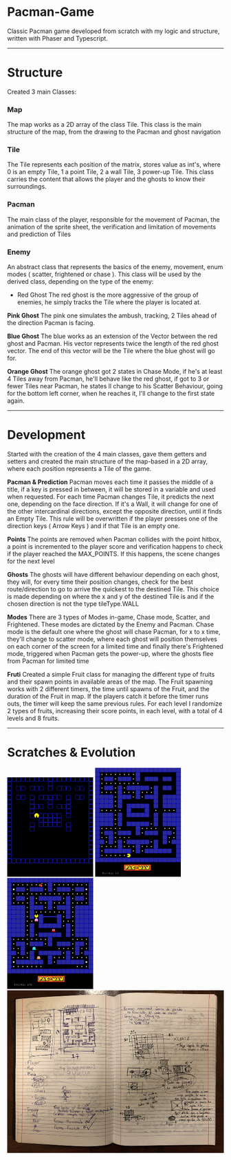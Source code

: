 # Pacman-Game
Classic Pacman game developed from scratch with my logic and structure, written with Phaser and Typescript.

---------------------------------------------------------------
# Structure
Created 3 main Classes:
### Map ###
The map works as a 2D array of the class Tile. This class is the main structure of the map, from the drawing to the Pacman and ghost navigation

### Tile ###
The Tile represents each position of the matrix, stores value as int's, where 0 is an empty Tile, 1 a point Tile, 2 a wall Tile, 3 power-up Tile.
This class carries the content that allows the player and the ghosts to know their surroundings.

### Pacman ###
The main class of the player, responsible for the movement of Pacman, the animation of the sprite sheet, the verification and limitation of movements and prediction of Tiles 

### Enemy ###
An abstract class that represents the basics of the enemy, movement, enum modes ( scatter, frightened or chase ).
This class will be used by the derived class, depending on the type of the enemy:
- Red Ghost
  The red ghost is the more aggressive of the group of enemies, he simply tracks the Tile where the player is located at.
  
**Pink Ghost**
The pink one simulates the ambush, tracking, 2 Tiles ahead of the direction Pacman is facing.

**Blue Ghost**
  The blue works as an extension of the Vector between the red ghost and Pacman. His vector represents twice the length of the red ghost vector. The end of this vector will be the Tile where the blue ghost will go for.
  
**Orange Ghost**
  The orange ghost got 2 states in Chase Mode, if he's at least 4 Tiles away from Pacman, he'll behave like the red ghost, if got to 3 or fewer Tiles near Pacman, he states ll change to his Scatter Behaviour, going for the bottom left corner, when he reaches it, I'll change to the first state again.

---------------------------------------------------------------
# Development
Started with the creation of the 4 main classes, gave them getters and setters and created the main structure of the map-based in a 2D array, where each position represents a Tile of the game.

**Pacman & Prediction** Pacman moves each time it passes the middle of a title, if a key is pressed in between, it will be stored in a variable and used when requested.
For each time Pacman changes Tile, it predicts the next one, depending on the face direction. If it's a Wall, it will change for one of the other intercardinal directions, except the opposite direction, until it finds an Empty Tile.
This rule will be overwritten if the player presses one of the direction keys ( Arrow Keys ) and if that Tile is an empty one.

**Points** The points are removed when Pacman collides with the point hitbox, a point is incremented to the player score and verification happens to check if the player reached the MAX_POINTS. If this happens, the scene changes for the next level

**Ghosts** The ghosts will have different behaviour depending on each ghost, they will, for every time their position changes, check for the best route/direction to go to arrive the quickest to the destined Tile.
This choice is made depending on where the x and y of the destined Tile is and if the chosen direction is not the type tileType.WALL

**Modes** There are 3 types of Modes in-game, Chase mode, Scatter, and Frightened. These modes are dictated by the Enemy and Pacman. Chase mode is the default one where the ghost will chase Pacman, for x to x time, they'll change to scatter mode, where each ghost will position themselves on each corner of the screen for a limited time and finally there's Frightened mode, triggered when Pacman gets the power-up, where the ghosts flee from Pacman for limited time

**Fruti** Created a simple Fruit class for managing the different type of fruits and their spawn points in available areas of the map. The Fruit spawning works with 2 different timers, the time until spawns of the Fruit, and the duration of the Fruit in map. If the players catch it before the timer runs outs, the timer will keep the same previous rules. For each level I randomize 2 types of fruits, increasing their score points, in each level, with a total of 4 levels and 8 fruits.

---------------------------------------------------------------
# Scratches & Evolution

<p float="left">
  <img src='https://github.com/AfonsoCFonseca/Pacman-Game/blob/master/screenshots/02-04.png'>
  <img src='https://github.com/AfonsoCFonseca/Pacman-Game/blob/master/screenshots/04-04 - Copy.png'>
  <img src='https://github.com/AfonsoCFonseca/Pacman-Game/blob/master/screenshots/11-04.png' >
  <img src='https://github.com/AfonsoCFonseca/Pacman-Game/blob/master/screenshots/IMG_5625.jpg' >
</p>
